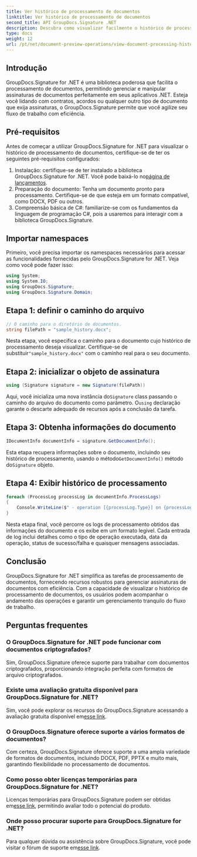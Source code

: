 ```yaml
---
title: Ver histórico de processamento de documentos
linktitle: Ver histórico de processamento de documentos
second_title: API GroupDocs.Signature .NET
description: Descubra como visualizar facilmente o histórico de processamento de documentos usando GroupDocs.Signature for .NET. Siga nosso guia passo a passo para um gerenciamento contínuo do fluxo de trabalho.
type: docs
weight: 12
url: /pt/net/document-preview-operations/view-document-processing-history/
---
```

## Introdução
GroupDocs.Signature for .NET é uma biblioteca poderosa que facilita o processamento de documentos, permitindo gerenciar e manipular assinaturas de documentos perfeitamente em seus aplicativos .NET. Esteja você lidando com contratos, acordos ou qualquer outro tipo de documento que exija assinaturas, o GroupDocs.Signature permite que você agilize seu fluxo de trabalho com eficiência.
## Pré-requisitos
Antes de começar a utilizar GroupDocs.Signature for .NET para visualizar o histórico de processamento de documentos, certifique-se de ter os seguintes pré-requisitos configurados:
1.  Instalação: certifique-se de ter instalado a biblioteca GroupDocs.Signature for .NET. Você pode baixá-lo no[página de lançamentos](https://releases.groupdocs.com/signature/net/).
2. Preparação do documento: Tenha um documento pronto para processamento. Certifique-se de que esteja em um formato compatível, como DOCX, PDF ou outros.
3. Compreensão básica de C#: familiarize-se com os fundamentos da linguagem de programação C#, pois a usaremos para interagir com a biblioteca GroupDocs.Signature.

## Importar namespaces
Primeiro, você precisa importar os namespaces necessários para acessar as funcionalidades fornecidas pelo GroupDocs.Signature for .NET. Veja como você pode fazer isso:
```csharp
using System;
using System.IO;
using GroupDocs.Signature;
using GroupDocs.Signature.Domain;
```
## Etapa 1: definir o caminho do arquivo
```csharp
// O caminho para o diretório de documentos.
string filePath = "sample_history.docx";
```
 Nesta etapa, você especifica o caminho para o documento cujo histórico de processamento deseja visualizar. Certifique-se de substituir`"sample_history.docx"` com o caminho real para o seu documento.
## Etapa 2: inicializar o objeto de assinatura
```csharp
using (Signature signature = new Signature(filePath))
```
 Aqui, você inicializa uma nova instância do`Signature` class passando o caminho do arquivo do documento como parâmetro. O`using` declaração garante o descarte adequado de recursos após a conclusão da tarefa.
## Etapa 3: Obtenha informações do documento
```csharp
IDocumentInfo documentInfo = signature.GetDocumentInfo();
```
 Esta etapa recupera informações sobre o documento, incluindo seu histórico de processamento, usando o método`GetDocumentInfo()` método do`Signature` objeto.
## Etapa 4: Exibir histórico de processamento
```csharp
foreach (ProcessLog processLog in documentInfo.ProcessLogs)
{
    Console.WriteLine($" - operation [{processLog.Type}] on {processLog.Date.ToShortDateString()}. Succeeded/Failed {processLog.Succeeded}/{processLog.Failed}. Message: {processLog.Message}");
}
```
Nesta etapa final, você percorre os logs de processamento obtidos das informações do documento e os exibe em um formato legível. Cada entrada de log inclui detalhes como o tipo de operação executada, data da operação, status de sucesso/falha e quaisquer mensagens associadas.

## Conclusão
GroupDocs.Signature for .NET simplifica as tarefas de processamento de documentos, fornecendo recursos robustos para gerenciar assinaturas de documentos com eficiência. Com a capacidade de visualizar o histórico de processamento de documentos, os usuários podem acompanhar o andamento das operações e garantir um gerenciamento tranquilo do fluxo de trabalho.
## Perguntas frequentes
### O GroupDocs.Signature for .NET pode funcionar com documentos criptografados?
Sim, GroupDocs.Signature oferece suporte para trabalhar com documentos criptografados, proporcionando integração perfeita com formatos de arquivo criptografados.
### Existe uma avaliação gratuita disponível para GroupDocs.Signature for .NET?
 Sim, você pode explorar os recursos do GroupDocs.Signature acessando a avaliação gratuita disponível em[esse link](https://releases.groupdocs.com/).
### O GroupDocs.Signature oferece suporte a vários formatos de documentos?
Com certeza, GroupDocs.Signature oferece suporte a uma ampla variedade de formatos de documentos, incluindo DOCX, PDF, PPTX e muito mais, garantindo flexibilidade no processamento de documentos.
### Como posso obter licenças temporárias para GroupDocs.Signature for .NET?
 Licenças temporárias para GroupDocs.Signature podem ser obtidas em[esse link](https://purchase.groupdocs.com/temporary-license/), permitindo avaliar todo o potencial do produto.
### Onde posso procurar suporte para GroupDocs.Signature for .NET?
 Para qualquer dúvida ou assistência sobre GroupDocs.Signature, você pode visitar o fórum de suporte em[esse link](https://forum.groupdocs.com/c/signature/13).